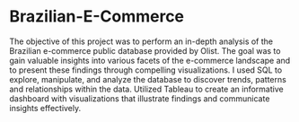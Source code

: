 # Brazilian-E-Commerce

The objective of this project was to perform an in-depth analysis of the Brazilian e-commerce public database provided by Olist. The goal was to gain valuable insights into various facets of the e-commerce landscape and to present these findings through compelling visualizations. I used SQL to explore, manipulate, and analyze the database to discover trends, patterns and relationships within the data. Utilized Tableau to create an informative dashboard with visualizations that illustrate findings and communicate insights effectively.
